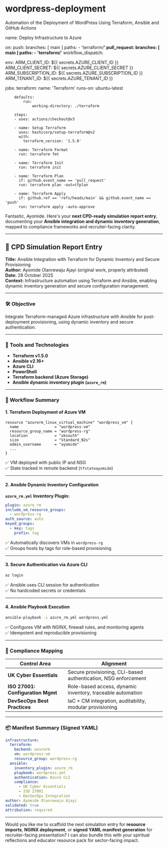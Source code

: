 # wordpress-deployment
Automation of the Deployment of WordPress Using Terraform, Ansible and GitHub Actions

name: Deploy Infrastructure to Azure

on:
    push:
        branches: [ main ]
        paths:
            - 'terraform/**'
    pull_request:
        branches: [ main ]
        paths:
            - 'terraform/**'
    workflow_dispatch:

env:
    ARM_CLIENT_ID: ${{ secrets.AZURE_CLIENT_ID }}
    ARM_CLIENT_SECRET: ${{ secrets.AZURE_CLIENT_SECRET }}
    ARM_SUBSCRIPTION_ID: ${{ secrets.AZURE_SUBSCRIPTION_ID }}
    ARM_TENANT_ID: ${{ secrets.AZURE_TENANT_ID }}

jobs:
    terraform:
        name: 'Terraform'
        runs-on: ubuntu-latest

        defaults:
            run:
                working-directory: ./terraform

        steps:
        - uses: actions/checkout@v3

        - name: Setup Terraform
          uses: hashicorp/setup-terraform@v2
          with:
            terraform_version: '1.5.0'

        - name: Terraform Format
          run: terraform fmt 

        - name: Terraform Init
          run: terraform init

        - name: Terraform Plan
          if: github.event_name == 'pull_request'
          run: terraform plan -out=tfplan

        - name: Terraform Apply
          if: github.ref == 'refs/heads/main' && github.event_name == 'push'
          run: terraform apply -auto-approve



Fantastic, Ayomide. Here's your **next CPD-ready simulation report entry**, documenting your **Ansible integration and dynamic inventory generation**, mapped to compliance frameworks and recruiter-facing clarity.

---

## 🧾 CPD Simulation Report Entry  
**Title:** Ansible Integration with Terraform for Dynamic Inventory and Secure Provisioning  
**Author:** Ayomide Olanrewaju Ajayi (original work, properly attributed)  
**Date:** 28 October 2025  
**Context:** Infrastructure automation using Terraform and Ansible, enabling dynamic inventory generation and secure configuration management.

---

### 🛠️ Objective  
Integrate Terraform-managed Azure infrastructure with Ansible for post-deployment provisioning, using dynamic inventory and secure authentication.

---

### 🔧 Tools and Technologies  
- **Terraform v1.5.0**  
- **Ansible v2.16+**  
- **Azure CLI**  
- **PowerShell**  
- **Terraform backend (Azure Storage)**  
- **Ansible dynamic inventory plugin (`azure_rm`)**

---

### 🧩 Workflow Summary

#### 1. **Terraform Deployment of Azure VM**
```hcl
resource "azurerm_linux_virtual_machine" "wordpress_vm" {
  name                = "wordpress-vm"
  resource_group_name = "wordpress-rg"
  location            = "uksouth"
  size                = "Standard_B2s"
  admin_username      = "ayomide"
  ...
}
```

✅ VM deployed with public IP and NSG  
✅ State tracked in remote backend (`tfstateayomide`)

---

#### 2. **Ansible Dynamic Inventory Configuration**

**`azure_rm.yml` Inventory Plugin:**
```yaml
plugin: azure_rm
include_vm_resource_groups:
  - wordpress-rg
auth_source: auto
keyed_groups:
  - key: tags
    prefix: tag
```

✅ Automatically discovers VMs in `wordpress-rg`  
✅ Groups hosts by tags for role-based provisioning

---

#### 3. **Secure Authentication via Azure CLI**
```powershell
az login
```

✅ Ansible uses CLI session for authentication  
✅ No hardcoded secrets or credentials

---

#### 4. **Ansible Playbook Execution**
```bash
ansible-playbook -i azure_rm.yml wordpress.yml
```

✅ Configures VM with NGINX, firewall rules, and monitoring agents  
✅ Idempotent and reproducible provisioning

---

### 🔐 Compliance Mapping

| Control Area                     | Alignment                                                                 |
|----------------------------------|---------------------------------------------------------------------------|
| **UK Cyber Essentials**          | Secure provisioning, CLI-based authentication, NSG enforcement            |
| **ISO 27001: Configuration Mgmt**| Role-based access, dynamic inventory, traceable automation                |
| **DevSecOps Best Practices**     | IaC + CM integration, auditability, modular provisioning                  |

---

### 📦 Manifest Summary (Signed YAML)

```yaml
infrastructure:
  terraform:
    backend: azurerm
    vm: wordpress-vm
    resource_group: wordpress-rg
  ansible:
    inventory_plugin: azure_rm
    playbook: wordpress.yml
    authentication: Azure CLI
    compliance:
      - UK Cyber Essentials
      - ISO 27001
      - DevSecOps Integration
author: Ayomide Olanrewaju Ajayi
validated: true
attribution: required
```

---

Would you like me to scaffold the next simulation entry for **resource imports**, **NGINX deployment**, or **signed YAML manifest generation** for recruiter-facing presentation? I can also bundle this with your spiritual reflections and educator resource pack for sector-facing impact.

          